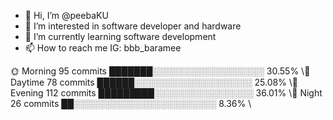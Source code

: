 - 👋 Hi, I’m @peebaKU
- 👀 I’m interested in software developer and hardware
- 🌱 I’m currently learning software development
- 📫 How to reach me IG: bbb_baramee

🌞 Morning    95 commits     ███████░░░░░░░░░░░░░░░░░░   30.55% \🌆 Daytime    78 commits     ██████░░░░░░░░░░░░░░░░░░░   25.08% \🌃 Evening    112 commits    █████████░░░░░░░░░░░░░░░░   36.01% \🌙 Night      26 commits     ██░░░░░░░░░░░░░░░░░░░░░░░   8.36% \

<!---
peebaKU/peebaKU is a ✨ special ✨ repository because its `README.md` (this file) appears on your GitHub profile.
You can click the Preview link to take a look at your changes.
--->
